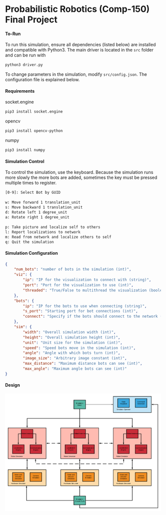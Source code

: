 # Probabilistic Robotics (Comp-150) Final Project

#### To-Run

To run this simulation, ensure all dependencies (listed below) are installed and compatible with Python3. The main driver is located in the `src` folder and can be run with
```bash
python3 driver.py
```
To change parameters in the simulation, modify `src/config.json`. The configuration file is explained below.

#### Requirements
socket.engine
```bash
pip3 install socket.engine
```
opencv
```bash
pip3 install opencv-python
```
numpy
```bash
pip3 install numpy
```

#### Simulation Control
To control the simulation, use the keyboard. Because the simulation runs more slowly the more bots are added, sometimes the key must be pressed multiple times to register.
```
[0-9]: Select Bot by GUID

w: Move forward 1 translation_unit
s: Move backward 1 translation_unit
d: Rotate left 1 degree_unit
a: Rotate right 1 degree_unit

p: Take picture and localize self to others
l: Report localizations to network
m: Read from network and localize others to self
q: Quit the simulation
```

#### Simulation Configuration
```json
{
	"num_bots": "number of bots in the simulation (int)",
	"viz": {
		"ip": "IP for the visualization to connect with (string)",
		"port": "Port for the visualization to use (int)",
		"threaded": "True/False to multithread the visualization (boolean)"
	},
	"bots": {
		"ip": "IP for the bots to use when connecting (string)",
		"s_port": "Starting port for bot connections (int)",
		"connect": "Specify if the bots should connect to the network (boolean)"
	},
	"sim": {
		"width": "Overall simulation width (int)",
		"height": "Overall simulation height (int)",
		"unit": "Unit size for the simulation (int)",
		"speed": "Speed bots move in the simulation (int)",
		"angle": "Angle with which bots turn (int)",
		"image_size": "Arbitrary image constant (int)",
		"max_distance": "Maximum distance bots can see (int)",
		"max_angle": "Maximum angle bots can see (int)"
}
```

#### Design

![Design specification](https://raw.githubusercontent.com/0xJeremy/Probabilistic-Robotics-Final/master/docs/design.png?token=AJN4KPW32BUQ4C2PNC6TVNS6W3OFE)